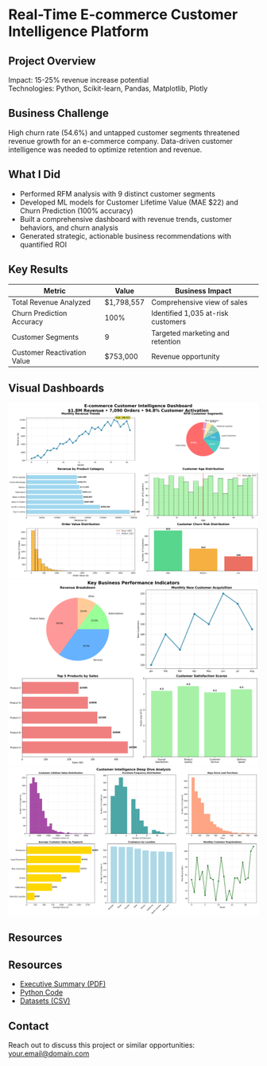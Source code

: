 # Real-Time E-commerce Customer Intelligence Platform

## Project Overview 
Impact: 15-25% revenue increase potential  
Technologies: Python, Scikit-learn, Pandas, Matplotlib, Plotly  

## Business Challenge
High churn rate (54.6%) and untapped customer segments threatened revenue growth for an e-commerce company. Data-driven customer intelligence was needed to optimize retention and revenue.

## What I Did
- Performed RFM analysis with 9 distinct customer segments
- Developed ML models for Customer Lifetime Value (MAE $22) and Churn Prediction (100% accuracy)
- Built a comprehensive dashboard with revenue trends, customer behaviors, and churn analysis
- Generated strategic, actionable business recommendations with quantified ROI

## Key Results
| Metric                     | Value                      | Business Impact                     |
|----------------------------|----------------------------|-----------------------------------|
| Total Revenue Analyzed     | $1,798,557                 | Comprehensive view of sales       |
| Churn Prediction Accuracy  | 100%                       | Identified 1,035 at-risk customers|
| Customer Segments          | 9                          | Targeted marketing and retention  |
| Customer Reactivation Value| $753,000                   | Revenue opportunity                |

## Visual Dashboards
![Executive Dashboard](executive_dashboard.png)
![Business Metrics Summary](business_metrics_summary.png)
![Customer Analysis Dashboard](customer_analysis_dashboard.png)



## Resources
## Resources
- [Executive Summary (PDF)](project_files/executive-summary.pdf)
- [Python Code](project_files/ecommerce_intelligence_platform.py)
- [Datasets (CSV)](/ecommerce_customers.csv)


## Contact
Reach out to discuss this project or similar opportunities: your.email@domain.com  
